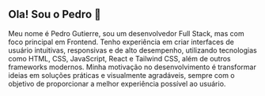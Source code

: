 ## Ola! Sou o Pedro 👋
Meu nome é Pedro Gutierre, sou um desenvolvedor Full Stack, mas com foco principal em Frontend. Tenho experiência em criar interfaces de usuário intuitivas, responsivas e de alto desempenho, utilizando tecnologias como HTML, CSS, JavaScript, React e Tailwind CSS, além de outros frameworks modernos. Minha motivação no desenvolvimento é transformar ideias em soluções práticas e visualmente agradáveis, sempre com o objetivo de proporcionar a melhor experiência possível ao usuário.
<!--
**PedrogGutierre/PedrogGutierre** is a ✨ _special_ ✨ repository because its `README.md` (this file) appears on your GitHub profile.

Here are some ideas to get you started:

- 🔭 I’m currently working on ...
- 🌱 I’m currently learning ...
- 👯 I’m looking to collaborate on ...
- 🤔 I’m looking for help with ...
- 💬 Ask me about ...
- 📫 How to reach me: ...
- 😄 Pronouns: ...
- ⚡ Fun fact: ...
-->
